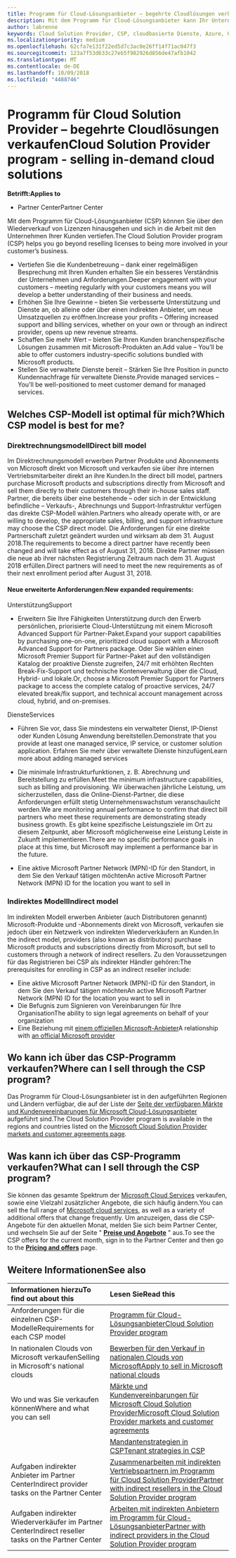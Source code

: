 ```yaml
---
title: Programm für Cloud-Lösungsanbieter – begehrte Cloudlösungen verkaufen | Partner Center
description: Mit dem Programm für Cloud-Lösungsanbieter kann Ihr Unternehmen mit neuem Expertenwissen und neuem Kunden wachsen.
author: labrenne
keywords: Cloud Solution Provider, CSP, cloudbasierte Dienste, Azure, Office365, Dynamics, CSP-Partner im CSP, direkte Partner, direkter CSP-Partner, indirekter CSP-Händler, direkter CSP, indirekter CSP, direktes Modell, indirektes Modell, indirekter Händler, indirekter Anbieter, Anbieter, Verteiler, Cloud Solution Provider-Programm
ms.localizationpriority: medium
ms.openlocfilehash: 62cfa7e131f22ed5d7c3ac0e26ff14f71ac047f3
ms.sourcegitcommit: 123a7f53d633c27eb5f982926d856de47afb1042
ms.translationtype: MT
ms.contentlocale: de-DE
ms.lasthandoff: 10/09/2018
ms.locfileid: "4488746"
---
```

# <a name="cloud-solution-provider-program---selling-in-demand-cloud-solutions"></a><span data-ttu-id="09627-104">Programm für Cloud Solution Provider – begehrte Cloudlösungen verkaufen</span><span class="sxs-lookup"><span data-stu-id="09627-104">Cloud Solution Provider program - selling in-demand cloud solutions</span></span> 

**<span data-ttu-id="09627-105">Betrifft:</span><span class="sxs-lookup"><span data-stu-id="09627-105">Applies to</span></span>**

-  <span data-ttu-id="09627-106">Partner Center</span><span class="sxs-lookup"><span data-stu-id="09627-106">Partner Center</span></span>

<span data-ttu-id="09627-107">Mit dem Programm für Cloud-Lösungsanbieter (CSP) können Sie über den Wiederverkauf von Lizenzen hinausgehen und sich in die Arbeit mit den Unternehmen Ihrer Kunden vertiefen.</span><span class="sxs-lookup"><span data-stu-id="09627-107">The Cloud Solution Provider program (CSP) helps you go beyond reselling licenses to being more involved in your customer’s business.</span></span>
 
- <span data-ttu-id="09627-108">Vertiefen Sie die Kundenbetreuung – dank einer regelmäßigen Besprechung mit Ihren Kunden erhalten Sie ein besseres Verständnis der Unternehmen und Anforderungen.</span><span class="sxs-lookup"><span data-stu-id="09627-108">Deeper engagement with your customers – meeting regularly with your customers means you will develop a better understanding of their business and needs.</span></span>
- <span data-ttu-id="09627-109">Erhöhen Sie Ihre Gewinne – bieten Sie verbesserte Unterstützung und Dienste an, ob alleine oder über einen indirekten Anbieter, um neue Umsatzquellen zu eröffnen.</span><span class="sxs-lookup"><span data-stu-id="09627-109">Increase your profits – Offering increased support and billing services, whether on your own or through an indirect provider, opens up new revenue streams.</span></span>  
- <span data-ttu-id="09627-110">Schaffen Sie mehr Wert – bieten Sie Ihren Kunden branchenspezifische Lösungen zusammen mit Microsoft-Produkten an.</span><span class="sxs-lookup"><span data-stu-id="09627-110">Add value – You’ll be able to offer customers industry-specific solutions bundled with Microsoft products.</span></span>
- <span data-ttu-id="09627-111">Stellen Sie verwaltete Dienste bereit – Stärken Sie Ihre Position in puncto Kundennachfrage für verwaltete Dienste.</span><span class="sxs-lookup"><span data-stu-id="09627-111">Provide managed services – You’ll be well-positioned to meet customer demand for managed services.</span></span> 

## <a name="which-csp-model-is-best-for-me"></a><span data-ttu-id="09627-112">Welches CSP-Modell ist optimal für mich?</span><span class="sxs-lookup"><span data-stu-id="09627-112">Which CSP model is best for me?</span></span>

### <a name="direct-bill-model"></a><span data-ttu-id="09627-113">Direktrechnungsmodell</span><span class="sxs-lookup"><span data-stu-id="09627-113">Direct bill model</span></span>

 <span data-ttu-id="09627-114">Im Direktrechnungsmodell erwerben Partner Produkte und Abonnements von Microsoft direkt von Microsoft und verkaufen sie über ihre internen Vertriebsmitarbeiter direkt an ihre Kunden.</span><span class="sxs-lookup"><span data-stu-id="09627-114">In the direct bill model, partners purchase Microsoft products and subscriptions directly from Microsoft and sell them directly to their customers through their in-house sales staff.</span></span> <span data-ttu-id="09627-115">Partner, die bereits über eine bestehende – oder sich in der Entwicklung befindliche – Verkaufs-, Abrechnungs und Support-Infrastruktur verfügen das direkte CSP-Modell wählen.</span><span class="sxs-lookup"><span data-stu-id="09627-115">Partners who already operate with, or are willing to develop, the appropriate sales, billing, and support infrastructure may choose the CSP direct model.</span></span> <span data-ttu-id="09627-116">Die Anforderungen für eine direkte Partnerschaft zuletzt geändert wurden und wirksam ab dem 31. August 2018.</span><span class="sxs-lookup"><span data-stu-id="09627-116">The requirements to become a direct partner have recently been changed and will take effect as of August 31, 2018.</span></span> <span data-ttu-id="09627-117">Direkte Partner müssen die neue ab ihrer nächsten Registrierung Zeitraum nach dem 31. August 2018 erfüllen.</span><span class="sxs-lookup"><span data-stu-id="09627-117">Direct partners will need to meet the new requirements as of their next enrollment period after August 31, 2018.</span></span>


#### <a name="new-expanded-requirements"></a><span data-ttu-id="09627-118">Neue erweiterte Anforderungen:</span><span class="sxs-lookup"><span data-stu-id="09627-118">New expanded requirements:</span></span>

<span data-ttu-id="09627-119">Unterstützung</span><span class="sxs-lookup"><span data-stu-id="09627-119">Support</span></span>
- <span data-ttu-id="09627-120">Erweitern Sie Ihre Fähigkeiten Unterstützung durch den Erwerb persönlichen, priorisierte Cloud-Unterstützung mit einem Microsoft Advanced Support für Partner-Paket.</span><span class="sxs-lookup"><span data-stu-id="09627-120">Expand your support capabilities by purchasing one-on-one, prioritized cloud support with a Microsoft Advanced Support for Partners package.</span></span> <span data-ttu-id="09627-121">Oder Sie wählen einen Microsoft Premier Support für Partner-Paket auf den vollständigen Katalog der proaktive Dienste zugreifen, 24/7 mit erhöhten Rechten Break-Fix-Support und technische Kontenverwaltung über die Cloud, Hybrid- und lokale.</span><span class="sxs-lookup"><span data-stu-id="09627-121">Or, choose a Microsoft Premier Support for Partners package to access the complete catalog of proactive services, 24/7 elevated break/fix support, and technical account management across cloud, hybrid, and on-premises.</span></span> 

<span data-ttu-id="09627-122">Dienste</span><span class="sxs-lookup"><span data-stu-id="09627-122">Services</span></span>

- <span data-ttu-id="09627-123">Führen Sie vor, dass Sie mindestens ein verwalteter Dienst, IP-Dienst oder Kunden Lösung Anwendung bereitstellen.</span><span class="sxs-lookup"><span data-stu-id="09627-123">Demonstrate that you provide at least one managed service, IP service, or customer solution application.</span></span> <span data-ttu-id="09627-124">Erfahren Sie mehr über verwaltete Dienste hinzufügen</span><span class="sxs-lookup"><span data-stu-id="09627-124">Learn more about adding managed services</span></span>

- <span data-ttu-id="09627-125">Die minimale Infrastrukturfunktionen, z. B. Abrechnung und Bereitstellung zu erfüllen.</span><span class="sxs-lookup"><span data-stu-id="09627-125">Meet the minimum infrastructure capabilities, such as billing and provisioning.</span></span>
<span data-ttu-id="09627-126">Wir überwachen jährliche Leistung, um sicherzustellen, dass die Online-Dienst-Partner, die diese Anforderungen erfüllt stetig Unternehmenswachstum veranschaulicht werden.</span><span class="sxs-lookup"><span data-stu-id="09627-126">We are monitoring annual performance to confirm that direct bill partners who meet these requirements are demonstrating steady business growth.</span></span> <span data-ttu-id="09627-127">Es gibt keine spezifische Leistungsziele im Ort zu diesem Zeitpunkt, aber Microsoft möglicherweise eine Leistung Leiste in Zukunft implementieren.</span><span class="sxs-lookup"><span data-stu-id="09627-127">There are no specific performance goals in place at this time, but Microsoft may implement a performance bar in the future.</span></span> 

- <span data-ttu-id="09627-128">Eine aktive Microsoft Partner Network (MPN)-ID für den Standort, in dem Sie den Verkauf tätigen möchten</span><span class="sxs-lookup"><span data-stu-id="09627-128">An active Microsoft Partner Network (MPN) ID for the location you want to sell in</span></span>


### <a name="indirect-model"></a><span data-ttu-id="09627-129">Indirektes Modell</span><span class="sxs-lookup"><span data-stu-id="09627-129">Indirect model</span></span>

<span data-ttu-id="09627-130">Im indirekten Modell erwerben Anbieter (auch Distributoren genannt) Microsoft-Produkte und -Abonnements direkt von Microsoft, verkaufen sie jedoch über ein Netzwerk von indirekten Wiederverkäufern an Kunden.</span><span class="sxs-lookup"><span data-stu-id="09627-130">In the indirect model, providers (also known as distributors) purchase Microsoft products and subscriptions directly from Microsoft, but sell to customers through a network of indirect resellers.</span></span> <span data-ttu-id="09627-131">Zu den Voraussetzungen für das Registrieren bei CSP als indirekter Händler gehören:</span><span class="sxs-lookup"><span data-stu-id="09627-131">The prerequisites for enrolling in CSP as an indirect reseller include:</span></span>

- <span data-ttu-id="09627-132">Eine aktive Microsoft Partner Network (MPN)-ID für den Standort, in dem Sie den Verkauf tätigen möchten</span><span class="sxs-lookup"><span data-stu-id="09627-132">An active Microsoft Partner Network (MPN) ID for the location you want to sell in</span></span>
- <span data-ttu-id="09627-133"> Die Befugnis zum Signieren von Vereinbarungen für Ihre Organisation</span><span class="sxs-lookup"><span data-stu-id="09627-133">The ability to sign legal agreements on behalf of your organization</span></span>
- <span data-ttu-id="09627-134">Eine Beziehung mit [einem offiziellen Microsoft-Anbieter](https://partnercenter.microsoft.com/partner/find-a-provider)</span><span class="sxs-lookup"><span data-stu-id="09627-134">A relationship with [an official Microsoft provider](https://partnercenter.microsoft.com/partner/find-a-provider)</span></span>


## <a name="where-can-i-sell-through-the-csp-program"></a><span data-ttu-id="09627-135">Wo kann ich über das CSP-Programm verkaufen?</span><span class="sxs-lookup"><span data-stu-id="09627-135">Where can I sell through the CSP program?</span></span>

<span data-ttu-id="09627-136">Das Programm für Cloud-Lösungsanbieter ist in den aufgeführten Regionen und Ländern verfügbar, die auf der Liste der [Seite der verfügbaren Märkte und Kundenvereinbarungen für Microsoft Cloud-Lösungsanbieter](agreements.md) aufgeführt sind.</span><span class="sxs-lookup"><span data-stu-id="09627-136">The Cloud Solution Provider program is available in the regions and countries listed on the [Microsoft Cloud Solution Provider markets and customer agreements page](agreements.md).</span></span>  

## <a name="what-can-i-sell-through-the-csp-program"></a><span data-ttu-id="09627-137">Was kann ich über das CSP-Programm verkaufen?</span><span class="sxs-lookup"><span data-stu-id="09627-137">What can I sell through the CSP program?</span></span>

<span data-ttu-id="09627-138">Sie können das gesamte Spektrum der [Microsoft Cloud Services](https://partner.microsoft.com/cloud-solution-provider/products-and-services) verkaufen, sowie eine Vielzahl zusätzlicher Angebote, die sich häufig ändern.</span><span class="sxs-lookup"><span data-stu-id="09627-138">You can sell the full range of [Microsoft cloud services](https://partner.microsoft.com/cloud-solution-provider/products-and-services), as well as a variety of additional offers that change frequently.</span></span> <span data-ttu-id="09627-139">Um anzuzeigen, dass die CSP-Angebote für den aktuellen Monat, melden Sie sich beim Partner Center, und wechseln Sie auf der Seite " [**Preise und Angebote**](https://partnercenter.microsoft.com/pcv/sales) " aus.</span><span class="sxs-lookup"><span data-stu-id="09627-139">To see the CSP offers for the current month, sign in to the Partner Center and then go to the [**Pricing and offers**](https://partnercenter.microsoft.com/pcv/sales) page.</span></span>

## <a name="see-also"></a><span data-ttu-id="09627-140">Weitere Informationen</span><span class="sxs-lookup"><span data-stu-id="09627-140">See also</span></span> 


|**<span data-ttu-id="09627-141">Informationen hierzu</span><span class="sxs-lookup"><span data-stu-id="09627-141">To find out about this</span></span>**   |**<span data-ttu-id="09627-142">Lesen Sie</span><span class="sxs-lookup"><span data-stu-id="09627-142">Read this</span></span>**   |
|:---------------------------|:--------------------|
|<span data-ttu-id="09627-143">Anforderungen für die einzelnen CSP-Modelle</span><span class="sxs-lookup"><span data-stu-id="09627-143">Requirements for each CSP model</span></span>   | [<span data-ttu-id="09627-144">Programm für Cloud-Lösungsanbieter</span><span class="sxs-lookup"><span data-stu-id="09627-144">Cloud Solution Provider program</span></span>](https://partnercenter.microsoft.com/partner/cloud-solution-provider)|
|<span data-ttu-id="09627-145">In nationalen Clouds von Microsoft verkaufen</span><span class="sxs-lookup"><span data-stu-id="09627-145">Selling in Microsoft's national clouds</span></span>   | [<span data-ttu-id="09627-146">Bewerben für den Verkauf in nationalen Clouds von Microsoft</span><span class="sxs-lookup"><span data-stu-id="09627-146">Apply to sell in Microsoft national clouds</span></span>](csp-national-clouds-overview.md)|
|<span data-ttu-id="09627-147">Wo und was Sie verkaufen können</span><span class="sxs-lookup"><span data-stu-id="09627-147">Where and what you can sell</span></span>   |[<span data-ttu-id="09627-148">Märkte und Kundenvereinbarungen für Microsoft Cloud Solution Provider</span><span class="sxs-lookup"><span data-stu-id="09627-148">Microsoft Cloud Solution Provider markets and customer agreements</span></span>](agreements.md)|
|  | [<span data-ttu-id="09627-149">Mandantenstrategien in CSP</span><span class="sxs-lookup"><span data-stu-id="09627-149">Tenant strategies in CSP</span></span>](regional-authorization-overview.md)
|<span data-ttu-id="09627-150">Aufgaben indirekter Anbieter im Partner Center</span><span class="sxs-lookup"><span data-stu-id="09627-150">Indirect provider tasks on the Partner Center</span></span>  |[<span data-ttu-id="09627-151">Zusammenarbeiten mit indirekten Vertriebspartnern im Programm für Cloud Solution Provider</span><span class="sxs-lookup"><span data-stu-id="09627-151">Partner with indirect resellers in the Cloud Solution Provider program</span></span>](indirect-provider-tasks-in-partner-center.md)|
|<span data-ttu-id="09627-152">Aufgaben indirekter Wiederverkäufer im Partner Center</span><span class="sxs-lookup"><span data-stu-id="09627-152">Indirect reseller tasks on the Partner Center</span></span>   |[<span data-ttu-id="09627-153">Arbeiten mit indirekten Anbietern im Programm für Cloud-Lösungsanbieter</span><span class="sxs-lookup"><span data-stu-id="09627-153">Partner with indirect providers in the Cloud Solution Provider program</span></span>](indirect-reseller-tasks-in-partner-center.md)|
